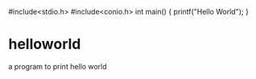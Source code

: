 
#include<stdio.h>
#include<conio.h>
int main()
{
printf("Hello World");
}






# helloworld
a program to print hello world
